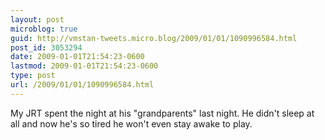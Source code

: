 ```yaml
---
layout: post
microblog: true
guid: http://vmstan-tweets.micro.blog/2009/01/01/1090996584.html
post_id: 3053294
date: 2009-01-01T21:54:23-0600
lastmod: 2009-01-01T21:54:23-0600
type: post
url: /2009/01/01/1090996584.html
---
```

My JRT spent the night at his "grandparents" last night. He didn't sleep at all and now he's so tired he won't even stay awake to play.

